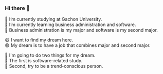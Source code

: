 ### Hi there 👋

<!--
**anjijj/anjijj** is a ✨ _special_ ✨ repository because its `README.md` (this file) appears on your GitHub profile.

Here are some ideas to get you started:

- 🔭 I’m currently working on ...
- 🌱 I’m currently learning ...
- 👯 I’m looking to collaborate on ...
- 🤔 I’m looking for help with ...
- 💬 Ask me about ...
- 📫 How to reach me: ...
- 😄 Pronouns: ...
- ⚡ Fun fact: ...
-->
🔭 I’m currently studying at Gachon University.<br>
🌱 I’m currently learning business administration and software.<br>
🔭 Business administration is my major and software is my second major.<p>
😄 I want to find my dream here.<br>
😄 My dream is to have a job that combines major and second major.<p>
💬 I'm going to do two things for my dream.<br>
💬 The first is software-related study.<br>
💬 Second, try to be a trend-conscious person.<br>
